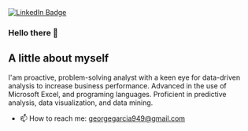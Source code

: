 
<div id="badges">
  <a href="https://www.linkedin.com/in/george-garcia-39b84a132/">
    <img src="https://img.shields.io/badge/LinkedIn-blue?style=for-the-badge&logo=linkedin&logoColor=white" alt="LinkedIn Badge"/>
  </a>
</div>

### Hello there 👋
## A little about myself
I'am proactive, problem-solving analyst with a keen eye for data-driven analysis to increase business performance. Advanced in the use of Microsoft Excel, and programing languages. Proficient in predictive analysis, data visualization, and data mining. 
- 📫 How to reach me: georgegarcia949@gmail.com
<!--
**ggarcia949/ggarcia949** is a ✨ _special_ ✨ repository because its `README.md` (this file) appears on your GitHub profile.

Here are some ideas to get you started:

- 🔭 I’m currently working on ...
- 🌱 I’m currently learning ...
- 👯 I’m looking to collaborate on ...
- 🤔 I’m looking for help with ...
- 💬 Ask me about ...
- 📫 How to reach me: georgegarcia9492@gmail.com
- 😄 Pronouns: ...
- ⚡ Fun fact: ...
-->
